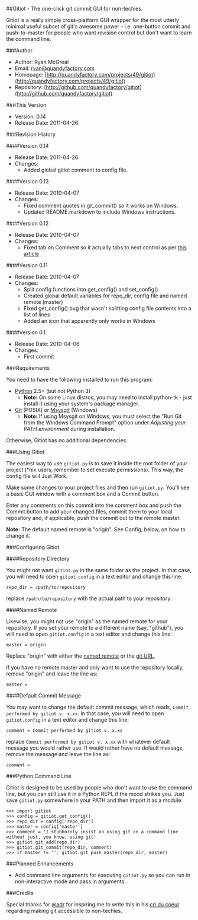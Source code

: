 ##Gitiot - The one-click git commit GUI for non-techies.

Gitiot is a really simple cross-platform GUI wrapper for the most utterly minimal useful subset of git's awesome power - i.e. one-button commit and push-to-master for people who want revision control but don't want to learn the command line.

###Author

* Author: Ryan McGreal
* Email: [ryan@quandyfactory.com](mailto:ryan@quandyfactory.com)
* Homepage: [http://quandyfactory.com/projects/49/gitiot](http://quandyfactory.com/projects/49/gitiot)
* Repository: [http://github.com/quandyfactory/gitiot](http://github.com/quandyfactory/gitiot)

###This Version

* Version: 0.14
* Release Date: 2011-04-26

###Revision History

####Version 0.14

* Release Date: 2011-04-26
* Changes:
    * Added global gitiot comment to config file.

####Version 0.13

* Release Date: 2010-04-07
* Changes:
    * Fixed comment quotes in git_commit() so it works on Windows.
    * Updated README.markdown to include Windows instructions.

####Version 0.12

* Release Date: 2010-04-07
* Changes:
    * Fixed tab on Comment so it actually tabs to next control as per [this article](http://stackoverflow.com/questions/1450180/how-can-i-change-the-focus-from-one-text-box-to-another-in-python-tkinter)
    
####Version 0.11

* Release Date: 2010-04-07
* Changes:
    * Split config functions into get_config() and set_config()    
    * Created global default variables for repo_dir, config file and named remote (master)
    * Fixed get_config() bug that wasn't splitting config file contents into a list of lines
    * Added an icon that apparently only works in Windows

####Version 0.1

* Release Date: 2010-04-06
* Changes:
    * First commit

###Requirements

You need to have the following installed to run this program:

* [Python](http://www.python.org/download) 2.5+ (but not Python 3)
    * **Note:** On some Linux distros, you may need to install python-tk - just install it using your system's package manager.
* [Git]() (POSIX) or [Msysgit](http://code.google.com/p/msysgit/) (Windows)
    * **Note:** If using Msysgit on Windows, you must select the "Run Git from the Windows Command Prompt" option under *Adjusting your PATH environment* during installation. 

Otherwise, Gitiot has no additional dependencies.

###Using Gitiot

The easiest way to use `gitiot.py` is to save it inside the root folder of your project (*nix users, remember to set execute permissions). This way, the config file will Just Work.

Make some changes to your project files and then run `gitiot.py`. You'll see a basic GUI window with a comment box and a Commit button. 

Enter any comments on this commit into the comment box and push the Commit button to add your changed files, commit them to your local repository and, if applicable, push the commit out to the remote master. 

**Note:** The default named remote is "origin". See Config, below, on how to change it.

###Configuring Gitiot

####Repository Directory

You might not want `gitiot.py` in the same folder as the project. In that case, you will need to open `gitiot.config` in a text editor and change this line:

    repo_dir = /path/to/repository

replace `/path/to/repository` with the actual path to your repository.

####Named Remote

Likewise, you might not use "origin" as the named remote for your repository. If you set your remote to a different name (say, "github"), you will need to open `gitiot.config` in a text editor and change this line:

    master = origin

Replace "origin" with either the [named remote](http://www.kernel.org/pub/software/scm/git/docs/git-push.html#REMOTES) or the [git URL](http://www.kernel.org/pub/software/scm/git/docs/git-push.html#URLS).

If you have no remote master and only want to use the repository locally, remove "origin" and leave the line as:

    master = 

####Default Commit Message

You may want to change the default commit message, which reads, `Commit performed by gitiot v. x.xx`. In that case, you will need to open `gitiot.config` in a text editor and change this line:

    comment = Commit performed by gitiot v. x.xx

replace `Commit performed by gitiot v. x.xx` with whatever default message you would rather use. If would rather have no default message, remove the message and leave the line as:

    comment = 

###Python Command Line

Gitiot is designed to be used by people who don't want to use the command line, but you can still use it in a Python REPL if the mood strikes you. Just save `gitiot.py` somewhere in your PATH and then import it as a module:

    >>> import gitiot
    >>> config = gitiot.get_config()
    >>> repo_dir = config['repo_dir']
    >>> master = config['master']
    >>> comment = 'I stubbornly insist on using git on a command line without just, you know, using git'
    >>> gitiot.git_add(repo_dir)
    >>> gitiot.git_commit(repo_dir, comment)
    >>> if master != '': gitiot.git_push_master(repo_dir, master)

###Planned Enhancements

* Add command line arguments for executing `gitiot.py` so you can run in non-interactive mode and pass in arguments.

###Credits

Special thanks for [@adr](http://twitter.com/adr) for inspiring me to write this in his [cri du coeur](http://twitter.com/adr/status/11716000425) regarding making git accessible to non-techies.

